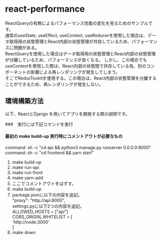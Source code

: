 # react-performance

ReactQueryの有無によるパフォーマンス性能の変化を見るためのサンプルです。  
通常のuseState, useEffect, useContext, useReducerを使用した場合は、データ取得用の状態管理とReact内部の状態管理が共存しているため、パフォーマンスに問題がある。  
ReactQueryを使用した場合はデータ取得用の状態管理とReact内部の状態管理が分離しているため、パフォーマンスが良くなる。
しかし、この場合でもuseContextを使用した際は、React内部の状態間で共存している為、別のコンポーネントの影響による再レンダリングが発生してしまう。  
そこでReduxTookitを使用する。この場合は、React内部の状態管理を分離することができるため、再レンダリングが発生しない。


## 環境構築方法
以下、ReactとDjango を用いてアプリを開発する際の説明です。

###　実行には下記コマンドを実行

#### 最初の make build-up 実行時にコメントアウトが必要なもの

<!-- ### 最初の docker-compose up -d --build 実行時にコメントアウトが必要なもの -->

command: sh -c "cd api && python3 manage.py runserver 0.0.0.0:8000"  
command: sh -c "cd frontend && yarn start"

1. make build-up
2. make run-api
3. make run-front
4. make yarn-add
5. ここでコメントアウトをはずす。
6. make build-up
7. package.jsonに以下の内容を追記。  
    "proxy": "http://api:8000",  
   settings.pyに以下2つの内容を追記。   
   ALLOWED_HOSTS = ["api"]  
   CORS_ORIGIN_WHITELIST = [  
   'http://node:3000'  
   ]  
8. make down

<!-- 以下makeが実行できない時
1.  docker-compose up -d --build
2.  docker-compose exec api /bin/bash
3.  mkdir api && cd api
4.  django-admin startproject config . && django-admin startapp todo
5.  exit
6.  docker-compose exec node /bin/bash
7.  npx create-react-app frontend
8.  cd frontend
9.  yarn add axios bootstrap@4.6.0 reactstrap@8.9.0 --legacy-peer-deps
10. exit
11. ここでコメントアウトをはずす。
12. docker-compose up -d --build
13. package.json に"proxy": "http://api:8000",を追記。 settings.py に ALLOWED_HOSTS = ["api"]と CORS_ORIGIN_WHITELIST = [
    'http://node:3000'
    ]を追記。
14. docker-compose down -->
